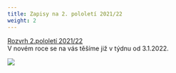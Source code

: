 ```yaml
---
title: Zapisy na 2. pololetí 2021/22
weight: 2
---
```

[Rozvrh 2.pololetí 2021/22](https://www.brezanek.cz/assets/media-o-nas/rozvrh_21-22_ii_pol.pdf)\
V novém roce se na vás těšíme již v týdnu od 3.1.2022.

![](/images/uploads/vigvam_zapisy_2_pol_22-1-.jpg)